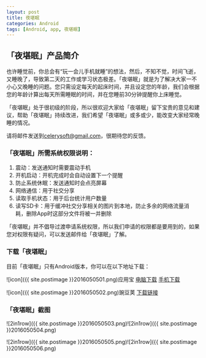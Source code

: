 ```yaml
---
layout: post
title: 夜堪眠
categories: Android
tags: [Android, app, 夜堪眠]
---
```


## 「夜堪眠」产品简介

也许睡觉前，你总会有“玩一会儿手机就睡”的想法，然后，不知不觉，时间飞逝，又睡晚了，导致第二天的工作或学习状态极差。「夜堪眠」就是为了解决大家一不小心又晚睡的问题。您只需设定每天的起床时间，并且设定您的年龄，我们会根据您的年龄计算出每天所需睡眠的时间，并在您睡前30分钟提醒你上床睡觉。

「夜堪眠」处于很初级的阶段，所以很欢迎大家给「夜堪眠」留下宝贵的意见和建议，帮助「夜堪眠」持续改进，我们希望「夜堪眠」或多或少，能改变大家经常晚睡的情况。

请将邮件发送到[celerysoft@gmail.com](mailto:celerysoft@gmail.com)，很期待您的反馈。

### 「夜堪眠」所需系统权限说明：

1. 震动：发送通知时需要震动手机
2. 开机启动：开机完成时会自动设置下一个提醒
3. 防止系统休眠：发送通知时会点亮屏幕
4. 网络通信：用于社交分享
5. 读取手机状态：用于后台统计用户数量
6. 读写SD卡：用于缓冲社交分享相关的图片到本地，防止多余的网络流量消耗，删除App时这部分文件将被一并删除

「夜堪眠」并不倡导过渡申请系统权限，所以我们申请的权限都是要用到的，如果您对权限有疑问，可以发送邮件给「夜堪眠」了解。

### 下载「夜堪眠」

目前「夜堪眠」只有Android版本，你可以在以下地址下载：

![icon]({{ site.postimage }}2016050501.png)应用宝
[电脑下载](http://android.myapp.com/myapp/detail.htm?apkName=com.celerysoft.bedtime)
[手机下载](http://a.app.qq.com/o/simple.jsp?pkgname=com.celerysoft.bedtime)

![icon]({{ site.postimage }}2016050502.png)豌豆荚
[下载链接](http://www.wandoujia.com/apps/com.celerysoft.bedtime)

### 「夜堪眠」截图

![2in1row]({{ site.postimage }}2016050503.png)![2in1row]({{ site.postimage }}2016050504.png)

![2in1row]({{ site.postimage }}2016050505.png)![2in1row]({{ site.postimage }}2016050506.png)
